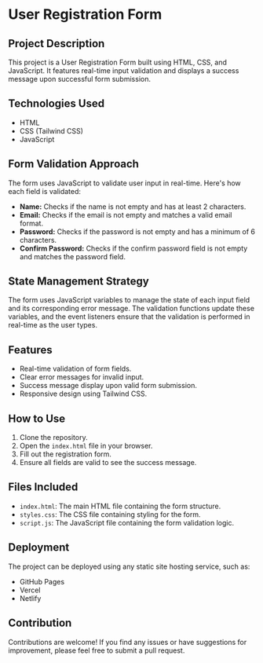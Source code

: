 # User Registration Form

## Project Description

This project is a User Registration Form built using HTML, CSS, and JavaScript. It features real-time input validation and displays a success message upon successful form submission.

## Technologies Used

* HTML
* CSS (Tailwind CSS)
* JavaScript

## Form Validation Approach

The form uses JavaScript to validate user input in real-time. Here's how each field is validated:

* **Name:** Checks if the name is not empty and has at least 2 characters.
* **Email:** Checks if the email is not empty and matches a valid email format.
* **Password:** Checks if the password is not empty and has a minimum of 6 characters.
* **Confirm Password:** Checks if the confirm password field is not empty and matches the password field.

## State Management Strategy

The form uses JavaScript variables to manage the state of each input field and its corresponding error message. The validation functions update these variables, and the event listeners ensure that the validation is performed in real-time as the user types.

## Features

* Real-time validation of form fields.
* Clear error messages for invalid input.
* Success message display upon valid form submission.
* Responsive design using Tailwind CSS.

## How to Use

1.  Clone the repository.
2.  Open the `index.html` file in your browser.
3.  Fill out the registration form.
4.  Ensure all fields are valid to see the success message.

## Files Included

* `index.html`: The main HTML file containing the form structure.
* `styles.css`: The CSS file containing styling for the form.
* `script.js`: The JavaScript file containing the form validation logic.

## Deployment

The project can be deployed using any static site hosting service, such as:

* GitHub Pages
* Vercel
* Netlify

## Contribution

Contributions are welcome! If you find any issues or have suggestions for improvement, please feel free to submit a pull request.
